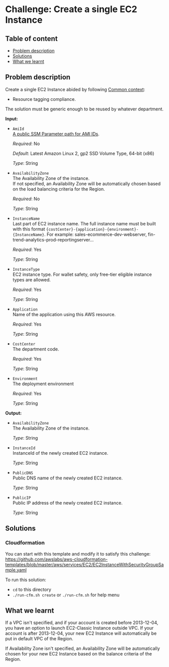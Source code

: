 # Challenge: Create a single EC2 Instance

## Table of content
* [Problem description](#problem-description)
* [Solutions](#solutions)
* [What we learnt](#what-we-learnt)

## Problem description

Create a single EC2 Instance abided by following [Common context](../../../README.md#common-context):
  * Resource tagging compliance.

The solution must be generic enough to be reused by whatever department.

**Input:**
  * `AmiId`<br>
    [A public SSM Parameter path for AMI IDs](https://docs.aws.amazon.com/systems-manager/latest/userguide/parameter-store-public-parameters-ami.html).

    *Required*: No

    *Default*: Latest Amazon Linux 2, gp2 SSD Volume Type, 64-bit (x86)

    *Type*: String

  * `AvailabilityZone`<br>
    The Availability Zone of the instance.<br>
    If not specified, an Availability Zone will be automatically chosen based on
    the load balancing criteria for the Region.

    *Required*: No

    *Type*: String

  * `InstanceName`<br>
    Last part of EC2 instance name. The full instance name must be built with this format
    `{costCenter}-{application}-{environment}-{InstanceName}`. For example: sales-ecommerce-dev-webserver, fin-trend-analytics-prod-reportingserver...

    *Required*: Yes

    *Type*: String

  * `InstanceType`<br>
    EC2 instance type. For wallet safety, only free-tier eligible instance types are allowed.

    *Required*: Yes

    *Type*: String

  * `Application`<br>
    Name of the application using this AWS resource.

    *Required*: Yes

    *Type*: String

  * `CostCenter`<br>
    The department code.

    *Required*: Yes

    *Type*: String

  * `Environment`<br>
    The deployment environment

    *Required*: Yes

    *Type*: String

**Output:**
  * `AvailabilityZone`<br>
    The Availability Zone of the instance.

    *Type*: String

  * `InstanceId`<br>
    InstanceId of the newly created EC2 instance.

    *Type*: String

  * `PublicDNS`<br>
    Public DNS name of the newly created EC2 instance.

    *Type*: String

  * `PublicIP`<br>
    Public IP address of the newly created EC2 instance.

    *Type*: String

## Solutions

### **Cloudformation**

You can start with this template and modify it to satisfy this challenge: https://github.com/awslabs/aws-cloudformation-templates/blob/master/aws/services/EC2/EC2InstanceWithSecurityGroupSample.yaml

To run this solution:
  - `cd` to this directory
  - `./run-cfm.sh create` or `./run-cfm.sh` for help menu

## What we learnt

If a VPC isn't specified, and if your account is created before 2013-12-04, you have an option to launch EC2-Classic Instance outside VPC. If your account is after 2013-12-04, your new EC2 Instance will automatically be put in default VPC of the Region.

If Availability Zone isn't specified, an Availability Zone will be automatically chosen for your new EC2 Instance based on the balance criteria of the Region.
